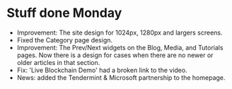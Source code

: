 # Stuff done Monday
* Improvement: The site design for 1024px, 1280px and largers screens.
* Fixed the Category page design.
* Improvement: The Prev/Next widgets on the Blog, Media, and Tutorials pages. Now there is a design for cases when there are no newer or older articles in that section.
* Fix: 'Live Blockchain Demo' had a broken link to the video.
* News: added the Tendermint & Microsoft partnership to the homepage.
